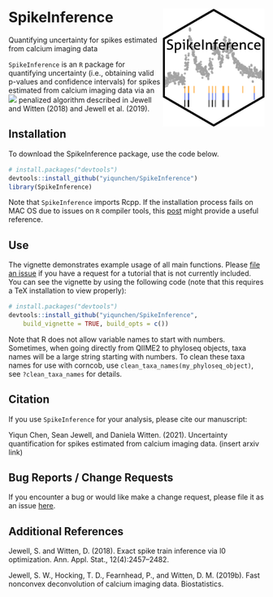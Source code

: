 # SpikeInference <img src="spike_inference_hex.png" align="right" width="200px"/>
Quantifying uncertainty for spikes estimated from calcium imaging data

`SpikeInference` is an `R` package for quantifying uncertainty (i.e., obtaining valid p-values and confidence intervals) for spikes estimated from calcium imaging data via an <img src="https://render.githubusercontent.com/render/math?math=\ell_0"> penalized algorithm described in Jewell and Witten (2018) and Jewell et al. (2019).

## Installation

To download the SpikeInference package, use the code below.
``` r
# install.packages("devtools")
devtools::install_github("yiqunchen/SpikeInference")
library(SpikeInference)
```

Note that `SpikeInference` imports Rcpp. If the installation process fails on MAC OS due to issues on `R` compiler tools, this [post](https://thecoatlessprofessor.com/programming/cpp/r-compiler-tools-for-rcpp-on-macos/) might provide a useful reference.

## Use

The vignette demonstrates example usage of all main functions. Please [file an issue](https://github.com/yiqunchen/SpikeInference/issues) if you have a request for a tutorial that is not currently included. You can see the vignette by using the following code (note that this requires a TeX installation to view properly):
``` r
# install.packages("devtools")
devtools::install_github("yiqunchen/SpikeInference", 
	build_vignette = TRUE, build_opts = c())

```

Note that R does not allow variable names to start with numbers. Sometimes, when going directly from QIIME2 to phyloseq objects, taxa names will be a large string starting with numbers. To clean these taxa names for use with corncob, use  `clean_taxa_names(my_phyloseq_object)`, see `?clean_taxa_names` for details.

## Citation

If you use `SpikeInference` for your analysis, please cite our manuscript:

Yiqun Chen, Sean Jewell, and Daniela Witten. (2021). Uncertainty quantification for
spikes estimated from calcium imaging data. (insert arxiv link)

## Bug Reports / Change Requests

If you encounter a bug or would like make a change request, please file it as an issue [here](https://github.com/yiqunchen/SpikeInference/issues).

## Additional References
Jewell, S. and Witten, D. (2018). Exact spike train inference via l0 optimization. Ann. Appl. Stat., 12(4):2457–2482.

Jewell, S. W., Hocking, T. D., Fearnhead, P., and Witten, D. M. (2019b). Fast nonconvex deconvolution of calcium imaging data. Biostatistics.
